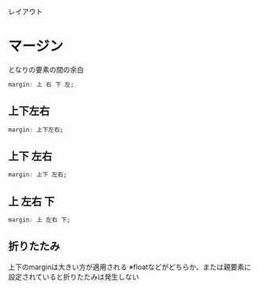 レイアウト
# マージン
となりの要素の間の余白

```css
margin: 上 右 下 左;
```

## 上下左右
```css
margin: 上下左右;
```

## 上下 左右
```css
margin: 上下 左右;
```

## 上 左右 下
```css
margin: 上 左右 下;
```

## 折りたたみ
上下のmarginは大きい方が適用される
※floatなどがどちらか、または親要素に設定されていると折りたたみは発生しない
